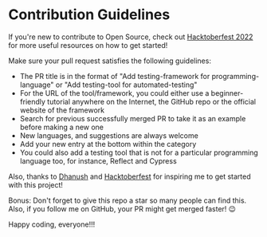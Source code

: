 # Contribution Guidelines

If you're new to contribute to Open Source, check out [Hacktoberfest 2022](hacktoberfest.com) for more useful resources on how to get started!

Make sure your pull request satisfies the following guidelines:

- The PR title is in the format of "Add testing-framework for programming-language" or "Add testing-tool for automated-testing"
- For the URL of the tool/framework, you could either use a beginner-friendly tutorial anywhere on the Internet, the GitHub repo or the official website of the framework
- Search for previous successfully merged PR to take it as an example before making a new one
- New languages, and suggestions are always welcome
- Add your new entry at the bottom within the category
- You could also add a testing tool that is not for a particular programming language too, for instance, Reflect and Cypress

Also, thanks to [Dhanush](https://github.com/DhanushNehru) and [Hacktoberfest](hacktoberfest.com) for inspiring me to get started with this project!

Bonus: Don't forget to give this repo a star so many people can find this. Also, if you follow me on GitHub, your PR might get merged faster! 😉

Happy coding, everyone!!!
